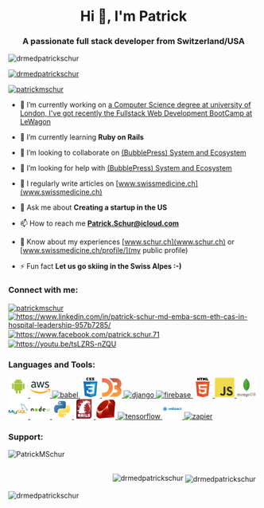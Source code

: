 <h1 align="center">Hi 👋, I'm Patrick</h1>
<h3 align="center">A passionate full stack developer from Switzerland/USA</h3>

<p align="left"> <img src="https://komarev.com/ghpvc/?username=drmedpatrickschur&label=Profile%20views&color=0e75b6&style=flat" alt="drmedpatrickschur" /> </p>

<p align="left"> <a href="https://github.com/ryo-ma/github-profile-trophy"><img src="https://github-profile-trophy.vercel.app/?username=drmedpatrickschur" alt="drmedpatrickschur" /></a> </p> 

<p align="left"> <a href="https://twitter.com/patrickmschur" target="blank"><img src="https://img.shields.io/twitter/follow/patrickmschur?logo=twitter&style=for-the-badge" alt="patrickmschur" /></a> </p>

- 🔭 I’m currently working on [a Computer Science degree at university of London, I've got recently the Fullstack Web Development BootCamp at LeWagon](https://github.com/DrmedPatrickSchur)

- 🌱 I’m currently learning **Ruby on Rails**

- 👯 I’m looking to collaborate on [(BubblePress) System and Ecosystem](https://github.com/theCwind)

- 🤝 I’m looking for help with [(BubblePress) System and Ecosystem](https://github.com/theCwind)

- 📝 I regularly write articles on [www.swissmedicine.ch](www.swissmedicine.ch)

- 💬 Ask me about **Creating a startup in the US**

- 📫 How to reach me **Patrick.Schur@icloud.com**

- 📄 Know about my experiences [www.schur.ch](www.schur.ch) or [www.swissmedicine.ch/profile/](my public profile)

- ⚡ Fun fact **Let us go skiing in the Swiss Alpes :-)**

<h3 align="left">Connect with me:</h3>
<p align="left">
<a href="https://twitter.com/patrickmschur" target="blank"><img align="center" src="https://raw.githubusercontent.com/rahuldkjain/github-profile-readme-generator/master/src/images/icons/Social/twitter.svg" alt="patrickmschur" height="30" width="40" /></a>
<a href="https://linkedin.com/in/https://www.linkedin.com/in/patrick-schur-md-emba-scm-eth-cas-in-hospital-leadership-957b7285/" target="blank"><img align="center" src="https://raw.githubusercontent.com/rahuldkjain/github-profile-readme-generator/master/src/images/icons/Social/linked-in-alt.svg" alt="https://www.linkedin.com/in/patrick-schur-md-emba-scm-eth-cas-in-hospital-leadership-957b7285/" height="30" width="40" /></a>
<a href="https://fb.com/https://www.facebook.com/patrick.schur.71" target="blank"><img align="center" src="https://raw.githubusercontent.com/rahuldkjain/github-profile-readme-generator/master/src/images/icons/Social/facebook.svg" alt="https://www.facebook.com/patrick.schur.71" height="30" width="40" /></a>
<a href="https://youtu.be/tsLZRS-nZQU" target="blank"><img align="center" src="https://raw.githubusercontent.com/rahuldkjain/github-profile-readme-generator/master/src/images/icons/Social/youtube.svg" alt="https://youtu.be/tsLZRS-nZQU" height="30" width="40" /></a>
</p>

<h3 align="left">Languages and Tools:</h3>
<p align="left"> <a href="https://developer.android.com" target="_blank" rel="noreferrer"> <img src="https://raw.githubusercontent.com/devicons/devicon/master/icons/android/android-original-wordmark.svg" alt="android" width="40" height="40"/> </a> <a href="https://aws.amazon.com" target="_blank" rel="noreferrer"> <img src="https://raw.githubusercontent.com/devicons/devicon/master/icons/amazonwebservices/amazonwebservices-original-wordmark.svg" alt="aws" width="40" height="40"/> </a> <a href="https://babeljs.io/" target="_blank" rel="noreferrer"> <img src="https://www.vectorlogo.zone/logos/babeljs/babeljs-icon.svg" alt="babel" width="40" height="40"/> </a> <a href="https://www.w3schools.com/css/" target="_blank" rel="noreferrer"> <img src="https://raw.githubusercontent.com/devicons/devicon/master/icons/css3/css3-original-wordmark.svg" alt="css3" width="40" height="40"/> </a> <a href="https://d3js.org/" target="_blank" rel="noreferrer"> <img src="https://raw.githubusercontent.com/devicons/devicon/master/icons/d3js/d3js-original.svg" alt="d3js" width="40" height="40"/> </a> <a href="https://www.djangoproject.com/" target="_blank" rel="noreferrer"> <img src="https://cdn.worldvectorlogo.com/logos/django.svg" alt="django" width="40" height="40"/> </a> <a href="https://firebase.google.com/" target="_blank" rel="noreferrer"> <img src="https://www.vectorlogo.zone/logos/firebase/firebase-icon.svg" alt="firebase" width="40" height="40"/> </a> <a href="https://www.w3.org/html/" target="_blank" rel="noreferrer"> <img src="https://raw.githubusercontent.com/devicons/devicon/master/icons/html5/html5-original-wordmark.svg" alt="html5" width="40" height="40"/> </a> <a href="https://developer.mozilla.org/en-US/docs/Web/JavaScript" target="_blank" rel="noreferrer"> <img src="https://raw.githubusercontent.com/devicons/devicon/master/icons/javascript/javascript-original.svg" alt="javascript" width="40" height="40"/> </a> <a href="https://www.mongodb.com/" target="_blank" rel="noreferrer"> <img src="https://raw.githubusercontent.com/devicons/devicon/master/icons/mongodb/mongodb-original-wordmark.svg" alt="mongodb" width="40" height="40"/> </a> <a href="https://www.mysql.com/" target="_blank" rel="noreferrer"> <img src="https://raw.githubusercontent.com/devicons/devicon/master/icons/mysql/mysql-original-wordmark.svg" alt="mysql" width="40" height="40"/> </a> <a href="https://nodejs.org" target="_blank" rel="noreferrer"> <img src="https://raw.githubusercontent.com/devicons/devicon/master/icons/nodejs/nodejs-original-wordmark.svg" alt="nodejs" width="40" height="40"/> </a> <a href="https://www.python.org" target="_blank" rel="noreferrer"> <img src="https://raw.githubusercontent.com/devicons/devicon/master/icons/python/python-original.svg" alt="python" width="40" height="40"/> </a> <a href="https://rubyonrails.org" target="_blank" rel="noreferrer"> <img src="https://raw.githubusercontent.com/devicons/devicon/master/icons/rails/rails-original-wordmark.svg" alt="rails" width="40" height="40"/> </a> <a href="https://www.ruby-lang.org/en/" target="_blank" rel="noreferrer"> <img src="https://raw.githubusercontent.com/devicons/devicon/master/icons/ruby/ruby-original.svg" alt="ruby" width="40" height="40"/> </a> <a href="https://www.tensorflow.org" target="_blank" rel="noreferrer"> <img src="https://www.vectorlogo.zone/logos/tensorflow/tensorflow-icon.svg" alt="tensorflow" width="40" height="40"/> </a> <a href="https://webpack.js.org" target="_blank" rel="noreferrer"> <img src="https://raw.githubusercontent.com/devicons/devicon/d00d0969292a6569d45b06d3f350f463a0107b0d/icons/webpack/webpack-original-wordmark.svg" alt="webpack" width="40" height="40"/> </a> <a href="https://zapier.com" target="_blank" rel="noreferrer"> <img src="https://www.vectorlogo.zone/logos/zapier/zapier-icon.svg" alt="zapier" width="40" height="40"/> </a> </p>

<h3 align="left">Support:</h3>
<p><a href="https://www.buymeacoffee.com/PatrickMSchur"> <img align="left" src="https://cdn.buymeacoffee.com/buttons/v2/default-yellow.png" height="50" width="210" alt="PatrickMSchur" /></a></p><br><br>

<p><img align="left" src="https://github-readme-stats.vercel.app/api/top-langs?username=drmedpatrickschur&show_icons=true&locale=en&layout=compact" alt="drmedpatrickschur" /></p>

<p>&nbsp;<img align="center" src="https://github-readme-stats.vercel.app/api?username=drmedpatrickschur&show_icons=true&locale=en" alt="drmedpatrickschur" /></p>

<p><img align="center" src="https://github-readme-streak-stats.herokuapp.com/?user=drmedpatrickschur&" alt="drmedpatrickschur" /></p>
